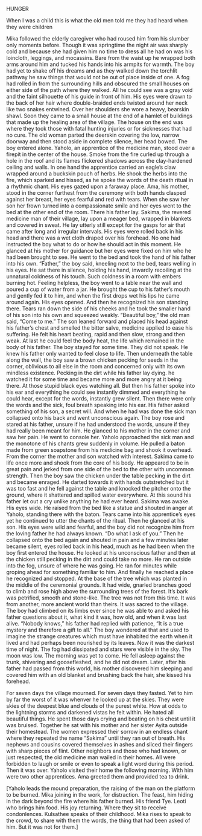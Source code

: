 HUNGER

When I was a child this is what the old men told me they had heard when they were children

  Mika followed the elderly caregiver who had roused him from his slumber only moments before. Though it was springtime the night air was sharply cold and because she had given him no time to dress all he had on was his loincloth, leggings, and mocassins. Bare from the waist up he wrapped both arms around him and tucked his hands into his armpits for warmth. The boy had yet to shake off his dreams and as they walked down the torchlit pathway he saw things that would not be out of place inside of one. A fog had rolled in from the surrounding hills and obscured the small houses on either side of the path where they walked. All he could see was a gray void and the faint silhouette of his guide in front of him. His eyes were drawn to the back of her hair where double-braided ends twisted around her neck like two snakes entwined. Over her shoulders she wore a heavy, bearskin shawl.
  Soon they came to a small house at the end of a hamlet of buildings that made up the healing area of the village. The house on the end was where they took those with fatal hunting injuries or for sicknesses that had no cure. The old woman parted the deerskin covering the low, narrow doorway and then stood aside in complete silence, her head bowed. The boy entered alone.
  Yaholo, an apprentice of the medicine man, stood over a firepit in the center of the house. Smoke from the fire curled up through a hole in the roof and its flames flickered shadows across the clay-hardened ceiling and walls. In one hand the apprentice carried an eagle’s claw wrapped around a buckskin pouch of herbs. He shook the herbs into the fire, which sparked and hissed, as he spoke the words of the death ritual in a rhythmic chant. His eyes gazed upon a faraway place.
  Ama, his mother, stood in the corner furthest from the ceremony with both hands clasped against her breast, her eyes fearful and red with tears. When she saw her son her frown turned into a compassionate smile and her eyes went to the bed at the other end of the room. There his father lay. 
  Sakima, the revered medicine man of their village, lay upon a meager bed, wrapped in blankets and covered in sweat. He lay utterly still except for the gasps for air that came after long and irregular intervals. His eyes were rolled back in his head and there was a wet cloth draped over his forehead.
  No one had instructed the boy what to do or how he should act in this moment. He glanced at his mother for guidance but her eyes were fixed on him who he had been brought to see. He went to the bed and took the hand of his father into his own.
  “Father,” the boy said, kneeling next to the bed, tears welling in his eyes.
  He sat there in silence, holding his hand, inwardly recoiling at the unnatural coldness of his touch. Such coldness in a room with embers burning hot. Feeling helpless, the boy went to a table near the wall and poured a cup of water from a jar. He brought the cup to his father’s mouth and gently fed it to him, and when the first drops wet his lips he came around again. His eyes opened. And then he recognized his son standing there. Tears ran down the side of his cheeks and he took the smaller hand of his son into his own and squeezed weakly.
  “Beautiful boy,” the old man said, “Come to me.”
  The son leaned forward and placed his head against his father’s chest and smelled the bitter salve, medicine applied to ease his suffering. He felt his heart beating, rapid and then slow, strong and then weak. At last he could feel the body heat, the life which remained in the body of his father. The boy stayed for some time. They did not speak. He knew his father only wanted to feel close to life.
  Then underneath the table along the wall, the boy saw a brown chicken pecking for seeds in the corner, oblivious to all else in the room and concerned only with its own mindless existence. Pecking in the dirt while his father lay dying. he watched it for some time and became more and more angry at it being there. At those stupid black eyes watching all.
  But then his father spoke into his ear and everything he could see instantly dimmed and everything he could hear, except for the words, instantly grew silent. Then there were only the words and the sick, foul breath speaking into his ear. His father asked something of his son, a secret will. And when he had was done the sick man collapsed onto his back and went unconscious again.
  The boy rose and stared at his father, unsure if he had understood the words, unsure if they had really been meant for him. He glanced to his mother in the corner and saw her pain. He went to console her.
  Yaholo approached the sick man and the monotone of his chants grew suddenly in volume. He pulled a baton made from green soapstone from his medicine bag and shook it overhead. From the corner the mother and son watched with interest. Sakima came to life once more and shook from the core of his body. He appeared to be in great pain and jerked from one side of the bed to the other with uncommon strength.
  Then the boy saw the chicken under the table pecking in the dirt and became enraged. He darted towards it with hands outstretched but it was too fast and he fell against the table and knocked the pitcher onto the ground, where it shattered and spilled water everywhere. At this sound his father let out a cry unlike anything he had ever heard.
  Sakima was awake. His eyes wide. He raised from the bed like a statue and shouted in anger at Yaholo, standing there with the baton. Tears came into his apprentice’s eyes yet he continued to utter the chants of the ritual. Then he glanced at his son. His eyes were wild and fearful, and the boy did not recognize him from the loving father he had always known.
  “Do what I ask of you.”
  Then he collapsed onto the bed again and shouted in pain and a few minutes later became silent, eyes rolled back in his head, much as he had been when the boy first entered the house.
  He looked at his unconscious father and then at the chicken still pecking in the dirt and could take no more. He ran outside  into the fog, unsure of where he was going. He ran for minutes while groping ahead for something familiar to him. And finally he reached a place he recognized and stopped. 
  At the base of the tree which was planted in the middle of the ceremonial grounds. It had wide, gnarled branches good to climb and rose high above the surrounding trees of the forest. It’s bark was petrified, smooth and stone-like. The tree was not from this time. It was from another, more ancient world than theirs. It was sacred to the village. The boy had climbed on its limbs ever since he was able to and asked his father questions about it, what kind it was, how old, and when it was last alive. “Nobody knows,” his father had replied with patience, “It is a true mystery and therefore a gift to all.” The boy wondered at that and used to imagine the strange creatures which must have inhabited the earth when it lived and had perhaps been nourished by its leaves.
  Now it was the darkest time of night. The fog had dissipated and stars were visible in the sky. The moon was low. The morning was yet to come. He fell asleep against the trunk, shivering and goosefleshed, and he did not dream. Later, after his father had passed from this world, his mother discovered him sleeping and covered him with an old blanket and brushing back the hair, she kissed his forehead.

  For seven days the village mourned. For seven days they fasted. Yet to him by far the worst of it was whenver he looked up at the skies. They were skies of the deepest blue and clouds of the purest white. How at odds to the lightning storms and darkened vistas he felt within. He hated all beautiful things. He spent those days crying and beating on his chest until it was bruised. Together he sat with his mother and her sister Ayita outside their homestead. The women expressed their sorrow in an endless chant where they repeated the name “Sakima” until they ran out of breath. His nephews and cousins covered themselves in ashes and sliced their fingers with sharp pieces of flint. Other neighbors and those who had known, or just respected, the old medicine man wailed in their homes. All were forbidden to laugh or smile or even to speak a light word during this period.
  Then it was over. Yaholo visited their home the following morning. With him were two other apprentices. Ama greeted them and provided tea to drink.

[Yaholo leads the mound preparation, the raising of the man on the platform to be burned. Mika joining in the work, for distraction. The feast, him hiding in the dark beyond the fire where his father burned. His friend Tye. Leoti who brings him food. His joy returning. Where they sit to receive condonlences. Kulsathee speaks of their childhood. Mika rises to speak to the crowd, to share with them the words, the thing that had been asked of him. But it was not for them.]